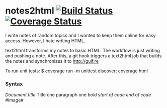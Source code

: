# notes2html [![Build Status](https://travis-ci.org/guifre/notes2html.svg?branch=master)](https://travis-ci.org/guifre/notes2html.svg?branch=master) [![Coverage Status](https://coveralls.io/repos/github/guifre/notes2html/badge.svg?branch=master)](https://coveralls.io/github/guifre/notes2html?branch=master)

I write notes of random topics and I wanted to keep them online for easy access. However, I hate writing HTML.

text2html transforms my notes to basic HTML. The workflow is just writing and pushing a note. After this, a git hook triggers a text2html job that builds the notes and synchronizes it to http://guif.re

To run unit tests: $ coverage run -m unittest discover; coverage html

### Syntax
*Document title*
Title one
    paragraph one *bold*
    *start of code
    end of code*
    #image#